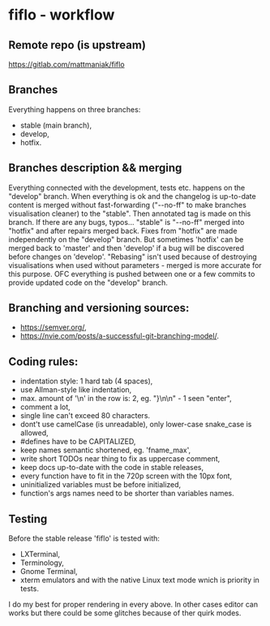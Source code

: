 # fiflo - workflow

## Remote repo (is upstream)
https://gitlab.com/mattmaniak/fiflo

## Branches
Everything happens on three branches:
- stable (main branch),
- develop,
- hotfix.

## Branches description && merging
Everything connected with the development, tests etc. happens on the "develop"
branch. When everything is ok and the changelog is up-to-date content is merged
without fast-forwarding ("--no-ff" to make branches visualisation cleaner) to
the "stable". Then annotated tag is made on this branch. If there are any bugs,
typos... "stable" is "--no-ff" merged into "hotfix" and after repairs merged
back. Fixes from "hotfix" are made independently on the "develop" branch. But
sometimes 'hotfix' can be merged back to 'master' and then 'develop' if a bug
will be discovered before changes on 'develop'. "Rebasing" isn't used because
of destroying visualisations when used without parameters - merged is more
accurate for this purpose. OFC everything is pushed between one or a few
commits to provide updated code on the "develop" branch.

## Branching and versioning sources:
- https://semver.org/,
- https://nvie.com/posts/a-successful-git-branching-model/.

## Coding rules:
- indentation style: 1 hard tab (4 spaces),
- use Allman-style like indentation,
- max. amount of '\n' in the row is: 2, eg. "}\n\n" - 1 seen "enter",
- comment a lot,
- single line can't exceed 80 characters.
- dont't use camelCase (is unreadable), only lower-case snake_case is allowed,
- #defines have to be CAPITALIZED,
- keep names semantic shortened, eg. 'fname_max',
- write short TODOs near thing to fix as uppercase comment,
- keep docs up-to-date with the code in stable releases,
- every function have to fit in the 720p screen with the 10px font,
- uninitialized variables must be before initialized,
- function's args names need to be shorter than variables names.

## Testing
Before the stable release 'fiflo' is tested with:
- LXTerminal,
- Terminology,
- Gnome Terminal,
- xterm
emulators
and with the native Linux text mode wnich is priority in tests.

I do my best for proper rendering in every above. In other cases editor can
works but there could be some glitches because of ther quirk modes.
